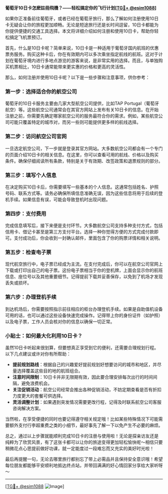 **葡萄牙10日卡怎麽註冊飛機？——轻松搞定你的飞行计划[[TG💪+ @esim1088](https://t.me/s/esim1088)]**

如果你正准备前往葡萄牙，或者已经在葡萄牙旅行，那么了解如何注册使用10日卡无疑会让你的旅程更加顺畅。无论是短途旅行还是长时间逗留，10日卡都能为你提供便捷的交通工具选择。本文将详细介绍如何注册和使用10日卡，帮助你轻松搞定飞机票预订。

首先，什么是10日卡呢？简单来说，10日卡是一种适用于葡萄牙国内航班的优惠票务服务。购买这种卡后，你在有效期内可以多次乘坐指定航线的航班。这对于计划在葡萄牙境内进行多地点游览的游客来说，是非常实用的选择。而且，与单独购买机票相比，10日卡通常能带来更实惠的价格和更高的灵活性。

那么，如何注册并使用10日卡呢？以下是一些步骤和注意事项，供你参考：

### 第一步：选择适合你的航空公司

葡萄牙的10日卡服务主要由几家大型航空公司提供，比如TAP Portugal（葡萄牙航空）等。这些航空公司通常会在其官方网站上发布有关10日卡的信息。在开始注册之前，你需要先确定哪家航空公司的服务最符合你的需求。例如，某些航空公司可能只覆盖特定的城市对，而另一些则可能提供更多样的航线选择。

### 第二步：访问航空公司官网

一旦选定航空公司，下一步就是登录其官方网站。大多数航空公司都会有一个专门的页面介绍10日卡的相关信息。在这里，你可以查看可用的航线、价格以及购买条件。确保仔细阅读所有条款，特别是关于有效期、改签政策和退票规则的部分。

### 第三步：填写个人信息

在决定购买10日卡后，你需要填写一些基本的个人信息。这通常包括姓名、护照号码、联系方式等。请务必确保所填信息准确无误，因为这些信息将用于后续的登机手续。如果信息有误，可能会导致登机时出现问题。

### 第四步：支付费用

完成信息填写后，接下来便是支付环节。大多数航空公司支持多种支付方式，包括信用卡、借记卡甚至是第三方支付平台。选择一种你觉得方便的方式完成付款即可。支付成功后，你会收到一封确认邮件，里面包含了你的购票详情和相关说明。

### 第五步：检查电子票

现代航空旅行中，电子票已经成为主流。在支付完成后，你可以在航空公司官网上下载或打印出自己的电子票。这份电子票相当于你的登机牌，上面会显示你的航班信息、座位号以及其他重要细节。记得提前下载并妥善保存，以免到了机场才发现丢失或损坏。

### 第六步：办理登机手续

到达机场后，你需要按照指示前往相应的柜台办理登机手续。如果是自助值机设备可用的话，也可以通过这些设备快速完成操作。记得带上你的身份证件（如护照）以及电子票，工作人员会核对你的信息以确保一切正常。

### 小贴士：如何最大化利用10日卡？

虽然10日卡听起来很划算，但要想真正享受到它的便利，还需要合理规划行程。以下几点建议或许对你有所帮助：

- **提前规划路线**：根据自己的兴趣爱好提前规划好想要访问的城市和地区，并尽量选择覆盖这些目的地的航班组合。
- **注意时间限制**：10日卡并非无限期有效，因此要合理安排每次出行的时间间隔，避免浪费机会。
- **关注促销活动**：航空公司经常会推出各种促销活动，不妨定期查看是否有折扣力度更大的套餐可供选择。
- **灵活调整计划**：如果遇到突发情况需要更改行程，记得及时联系航空公司客服咨询解决方案。

当然啦，在享受便捷的同时也要记得遵守相关规定哦！比如某些特殊情况下可能需要额外支付行李超重费之类的小细节，最好事先了解一下以免产生不必要的麻烦。

总之，通过以上步骤就能顺利完成10日卡的注册与使用啦！无论是探亲访友还是纯粹为了欣赏风景，有了这张卡都可以让你的旅途变得更加轻松愉快呢～相信只要稍微花点心思提前做好功课，就一定能度过一段难忘而又充实的美好时光啦！

最后再提醒一句，无论去哪里旅行都别忘了带上必需品并且保持安全意识哦！希望每位朋友都能够平安顺利地抵达终点站，并带回满满的好心情回家分享给大家听呀～

---

[[TG💪+ @esim1088](https://t.me/s/esim1088) ![Image](https://i.postimg.cc/4NQfJmqS/Snipaste-2025-05-13-00-14-12.png)]